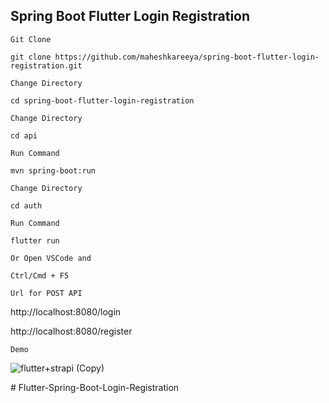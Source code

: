 ## Spring Boot Flutter Login Registration


`Git Clone`
```
git clone https://github.com/maheshkareeya/spring-boot-flutter-login-registration.git
```
`Change Directory`
```
cd spring-boot-flutter-login-registration
```

`Change Directory`
```
cd api
```
`Run Command`
```
mvn spring-boot:run
```

`Change Directory`
```
cd auth
```

`Run Command`
```
flutter run
```

`Or Open VSCode and`
```
Ctrl/Cmd + F5
```



`Url for POST API`

http://localhost:8080/login

http://localhost:8080/register



`Demo`

![flutter+strapi (Copy)](https://user-images.githubusercontent.com/16520789/95990710-7ac40400-0e49-11eb-976d-094490b57202.png)

#   F l u t t e r - S p r i n g - B o o t - L o g i n - R e g i s t r a t i o n  
 